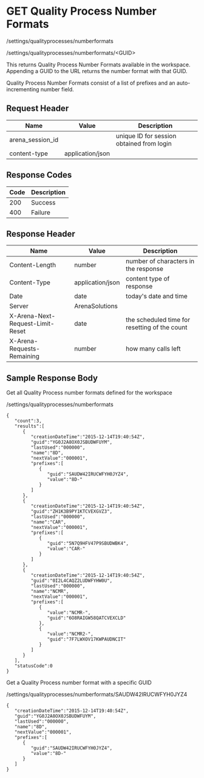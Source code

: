 # GET Quality Process Number Formats
/settings/qualityprocesses/numberformats

/settings/qualityprocesses/numberformats/&lt;GUID&gt;

This returns  Quality Process Number Formats available in the workspace. Appending a GUID to the URL returns the number format with that GUID.  

Quality Process Number Formats consist of a list of  prefixes and an auto-incrementing number field.

## Request Header

| Name<br> | Value<br> | Description<br> |
|  --- |  --- |  --- | 
| arena_session_id<br> |   | unique ID for session obtained from login<br> |
| content-type<br> | application/json<br> |   |

## Response Codes

| Code<br> | Description<br> |
|  --- |  --- | 
| 200<br> | Success<br> |
| 400<br> | Failure<br> |

## Response Header

| Name<br> | Value<br> | Description<br> |
|  --- |  --- |  --- | 
| Content-Length<br> | number<br> | number of characters in the response<br> |
| Content-Type<br> | application/json<br> | content type of response<br> |
| Date<br> | date<br> | today's date and time<br> |
| Server<br> | ArenaSolutions<br> |   |
| X-Arena-Next-Request-Limit-Reset<br> | date<br> | the scheduled time for resetting of the count<br> |
| X-Arena-Requests-Remaining<br> | number<br> | how many calls left<br> |

## Sample Response Body
Get all Quality Process number formats defined for the workspace

/settings/qualityprocesses/numberformats

```
{  
   "count":3,
   "results":[  
      {  
         "creationDateTime":"2015-12-14T19:40:54Z",
         "guid":"YG0J2A8OX0JSBUDWFUYM",
         "lastUsed":"000000",
         "name":"8D",
         "nextValue":"000001",
         "prefixes":[  
            {  
               "guid":"SAUDW42IRUCWFYH0JYZ4",
               "value":"8D-"
            }
         ]
      },
      {  
         "creationDateTime":"2015-12-14T19:40:54Z",
         "guid":"ZH1K3B9PY1KTCVEXGVZ3",
         "lastUsed":"000000",
         "name":"CAR",
         "nextValue":"000001",
         "prefixes":[  
            {  
               "guid":"5N7Q9HFV47P9SBUDWBK4",
               "value":"CAR-"
            }
         ]
      },
      {  
         "creationDateTime":"2015-12-14T19:40:54Z",
         "guid":"0I2L4CAQZ2LUDWFYHW0U",
         "lastUsed":"000000",
         "name":"NCMR",
         "nextValue":"000001",
         "prefixes":[  
            {  
               "value":"NCMR-",
               "guid":"6O8RAIGW58QATCVEXCLD"
            },
            {  
               "value":"NCMR2-",
               "guid":"7F7LWXOV17KWPAUDNCIT"
            }
         ]
      }
   ],
   "statusCode":0
}
```
Get a Quality Process number format with a specific GUID

/settings/qualityprocesses/numberformats/SAUDW42IRUCWFYH0JYZ4

```
{  
   "creationDateTime":"2015-12-14T19:40:54Z",
   "guid":"YG0J2A8OX0JSBUDWFUYM",
   "lastUsed":"000000",
   "name":"8D",
   "nextValue":"000001",
   "prefixes":[  
      {  
         "guid":"SAUDW42IRUCWFYH0JYZ4",
         "value":"8D-"
      }
   ]
}
```
